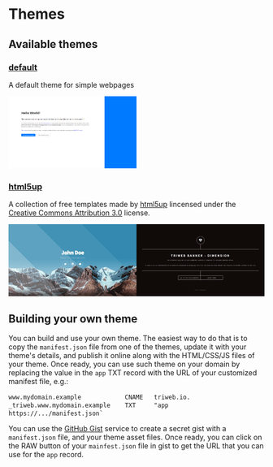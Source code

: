 # Themes

## Available themes

### [default](default/)

A default theme for simple webpages

<a href="default/"><img src="default/preview.png" width="50%"></a>

### [html5up](html5up/)

A collection of free templates made by [html5up](https://html5up.net/) lincensed under the [Creative Commons Attribution 3.0](https://html5up.net/license) license.

[![banner/html5up](html5up/preview.png)](html5up/)


## Building your own theme

You can build and use your own theme. The easiest way to do that is to copy the `manifest.json` file from one of the themes, 
update it with your theme's details, and publish it online along with the HTML/CSS/JS files of your theme.
Once ready, you can use such theme on your domain by replacing the value in the `app` TXT record with the URL of your customized manifest file, e.g.:

```
www.mydomain.example            CNAME   triweb.io.
_triweb.www.mydomain.example    TXT     "app https://.../manifest.json` 
```

You can use the [GitHub Gist](https://gist.github.com/) service to create a secret gist with a `manifest.json` file, and your theme asset files.
Once ready, you can click on the RAW button of your `mainfest.json` file in gist to get the URL that you can use for the `app` record.
